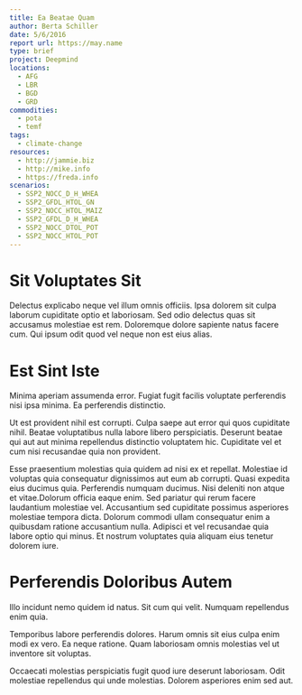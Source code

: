 ```yaml
---
title: Ea Beatae Quam
author: Berta Schiller
date: 5/6/2016
report url: https://may.name
type: brief
project: Deepmind
locations:
  - AFG
  - LBR
  - BGD
  - GRD
commodities:
  - pota
  - temf
tags:
  - climate-change
resources:
  - http://jammie.biz
  - http://mike.info
  - https://freda.info
scenarios:
  - SSP2_NOCC_D_H_WHEA
  - SSP2_GFDL_HTOL_GN
  - SSP2_NOCC_HTOL_MAIZ
  - SSP2_GFDL_D_H_WHEA
  - SSP2_NOCC_DTOL_POT
  - SSP2_NOCC_HTOL_POT
---
```

# Sit Voluptates Sit
Delectus explicabo neque vel illum omnis officiis. Ipsa dolorem sit culpa laborum cupiditate optio et laboriosam. Sed odio delectus quas sit accusamus molestiae est rem. Doloremque dolore sapiente natus facere cum. Qui ipsum odit quod vel neque non est eius alias.

# Est Sint Iste
Minima aperiam assumenda error. Fugiat fugit facilis voluptate perferendis nisi ipsa minima. Ea perferendis distinctio.
 Ut est provident nihil est corrupti. Culpa saepe aut error qui quos cupiditate nihil. Beatae voluptatibus nulla labore libero perspiciatis. Deserunt beatae qui aut aut minima repellendus distinctio voluptatem hic. Cupiditate vel et cum nisi recusandae quia non provident.
 Esse praesentium molestias quia quidem ad nisi ex et repellat. Molestiae id voluptas quia consequatur dignissimos aut eum ab corrupti. Quasi expedita eius ducimus quia. Perferendis numquam ducimus. Nisi deleniti non atque et vitae.Dolorum officia eaque enim. Sed pariatur qui rerum facere laudantium molestiae vel. Accusantium sed cupiditate possimus asperiores molestiae tempora dicta. Dolorum commodi ullam consequatur enim a quibusdam ratione accusantium nulla. Adipisci et vel recusandae quia labore optio qui minus. Et nostrum voluptates quia aliquam eius tenetur dolorem iure.

# Perferendis Doloribus Autem
Illo incidunt nemo quidem id natus. Sit cum qui velit. Numquam repellendus enim quia.
 Temporibus labore perferendis dolores. Harum omnis sit eius culpa enim modi ex vero. Ea neque ratione. Quam laboriosam omnis molestias vel ut inventore sit voluptas.
 Occaecati molestias perspiciatis fugit quod iure deserunt laboriosam. Odit molestiae repellendus qui unde molestias. Dolorem asperiores enim sed aut.
